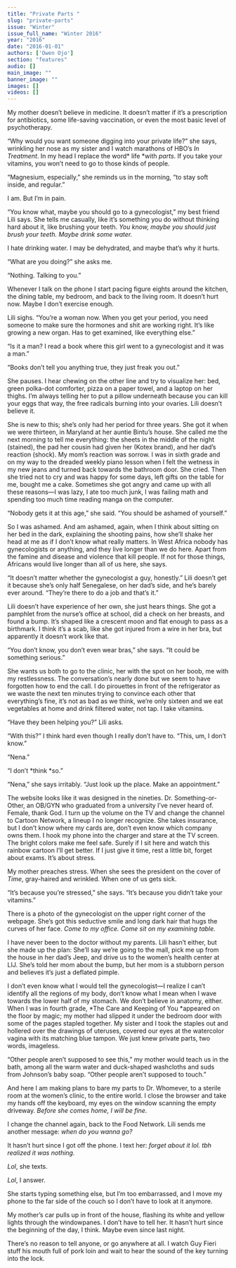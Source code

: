 ```yaml
---
title: "Private Parts "
slug: "private-parts"
issue: "Winter"
issue_full_name: "Winter 2016"
year: "2016"
date: "2016-01-01"
authors: ['Owen Ojo']
section: "features"
audio: []
main_image: ""
banner_image: ""
images: []
videos: []
---
```

My mother doesn’t believe in medicine. It doesn’t matter if it’s a prescription for antibiotics, some life-saving vaccination, or even the most basic level of psychotherapy.

 “Why would you want someone digging into your private life?” she says, wrinkling her nose as my sister and I watch marathons of HBO’s *In Treatment*. In my head I replace the word* life *with *parts*. If you take your vitamins, you won’t need to go to those kinds of people.

 “Magnesium, especially,” she reminds us in the morning, “to stay soft inside, and regular.”

 I am. But I’m in pain.

 “You know what, maybe you should go to a gynecologist,” my best friend Lili says. She tells me casually, like it’s something you do without thinking hard about it, like brushing your teeth. *You know, maybe you should just brush your teeth. Maybe drink some water.*

 I hate drinking water. I may be dehydrated, and maybe that’s why it hurts.

 “What are you doing?” she asks me.

 “Nothing. Talking to you.”

 Whenever I talk on the phone I start pacing figure eights around the kitchen, the dining table, my bedroom, and back to the living room. It doesn’t hurt now. Maybe I don’t exercise enough.

 Lili sighs. “You’re a woman now. When you get your period, you need someone to make sure the hormones and shit are working right. It’s like growing a new organ. Has to get examined, like everything else.”

 “Is it a man? I read a book where this girl went to a gynecologist and it was a man.”

 “Books don’t tell you anything true, they just freak you out.”

 She pauses. I hear chewing on the other line and try to visualize her: bed, green polka-dot comforter, pizza on a paper towel, and a laptop on her thighs. I’m always telling her to put a pillow underneath because you can kill your eggs that way, the free radicals burning into your ovaries. Lili doesn’t believe it.

 She is new to this; she’s only had her period for three years. She got it when we were thirteen, in Maryland at her auntie Bintu’s house. She called me the next morning to tell me everything: the sheets in the middle of the night (stained), the pad her cousin had given her (Kotex brand), and her dad’s reaction (shock). My mom’s reaction was sorrow. I was in sixth grade and on my way to the dreaded weekly piano lesson when I felt the wetness in my new jeans and turned back towards the bathroom door. She cried. Then she tried not to cry and was happy for some days, left gifts on the table for me, bought me a cake. Sometimes she got angry and came up with all these reasons—I was lazy, I ate too much junk, I was failing math and spending too much time reading manga on the computer.

 “Nobody gets it at this age,” she said. “You should be ashamed of yourself.”

 So I was ashamed. And am ashamed, again, when I think about sitting on her bed in the dark, explaining the shooting pains, how she’ll shake her head at me as if I don’t know what really matters. In West Africa nobody has gynecologists or anything, and they live longer than we do here. Apart from the famine and disease and violence that kill people. If not for those things, Africans would live longer than all of us here, she says.

 “It doesn’t matter whether the gynecologist a guy, honestly.” Lili doesn’t get it because she’s only half Senegalese, on her dad’s side, and he’s barely ever around. “They’re there to do a job and that’s it.”

 Lili doesn’t have experience of her own, she just hears things. She got a pamphlet from the nurse’s office at school, did a check on her breasts, and found a bump. It’s shaped like a crescent moon and flat enough to pass as a birthmark. I think it’s a scab, like she got injured from a wire in her bra, but apparently it doesn’t work like that.

 “You don’t know, you don’t even wear bras,” she says. “It could be something serious.”

 She wants us both to go to the clinic, her with the spot on her boob, me with my restlessness. The conversation’s nearly done but we seem to have forgotten how to end the call. I do pirouettes in front of the refrigerator as we waste the next ten minutes trying to convince each other that everything’s fine, it’s not as bad as we think, we’re only sixteen and we eat vegetables at home and drink filtered water, not tap. I take vitamins.

 “Have they been helping you?” Lili asks.

 “With this?” I think hard even though I really don’t have to. “This, um, I don’t know.”

 “Nena.”

 “I don’t *think *so.”

 “Nena,” she says irritably. “Just look up the place. Make an appointment.”

 The website looks like it was designed in the nineties. Dr. Something-or-Other, an OB/GYN who graduated from a university I’ve never heard of. Female, thank God. I turn up the volume on the TV and change the channel to Cartoon Network, a lineup I no longer recognize. She takes insurance, but I don’t know where my cards are, don’t even know which company owns them. I hook my phone into the charger and stare at the TV screen. The bright colors make me feel safe. Surely if I sit here and watch this rainbow cartoon I’ll get better. If I just give it time, rest a little bit, forget about exams. It’s about stress.

 My mother preaches stress. When she sees the president on the cover of *Time*, gray-haired and wrinkled. When one of us gets sick.

 “It’s because you’re stressed,” she says. “It’s because you didn’t take your vitamins.”

 There is a photo of the gynecologist on the upper right corner of the webpage. She’s got this seductive smile and long dark hair that hugs the curves of her face. *Come to my office. Come sit on my examining table.*

 I have never been to the doctor without my parents. Lili hasn’t either, but she made up the plan: She’ll say we’re going to the mall, pick me up from the house in her dad’s Jeep, and drive us to the women’s health center at LIJ. She’s told her mom about the bump, but her mom is a stubborn person and believes it’s just a deflated pimple.

 I don’t even know what I would tell the gynecologist—I realize I can’t identify all the regions of my body, don’t know what I mean when I wave towards the lower half of my stomach. We don’t believe in anatomy, either. When I was in fourth grade, *The Care and Keeping of You *appeared on the floor by magic; my mother had slipped it under the bedroom door with some of the pages stapled together. My sister and I took the staples out and hollered over the drawings of uteruses, covered our eyes at the watercolor vagina with its matching blue tampon. We just knew private parts, two words, imageless.

 “Other people aren’t supposed to see this,” my mother would teach us in the bath, among all the warm water and duck-shaped washcloths and suds from Johnson’s baby soap. “Other people aren’t supposed to touch.”

 And here I am making plans to bare my parts to Dr. Whomever, to a sterile room at the women’s clinic, to the entire world. I close the browser and take my hands off the keyboard, my eyes on the window scanning the empty driveway. *Before she comes home, I will be fine.*

 I change the channel again, back to the Food Network. Lili sends me another message: *when do you wanna go?*

 It hasn’t hurt since I got off the phone. I text her: *forget about it lol. tbh realized it was nothing.*

 *Lol*, she texts.

 *Lol*, I answer.

 She starts typing something else, but I’m too embarrassed, and I move my phone to the far side of the couch so I don’t have to look at it anymore.

 My mother’s car pulls up in front of the house, flashing its white and yellow lights through the windowpanes. I don’t have to tell her. It hasn’t hurt since the beginning of the day, I think. Maybe even since last night.

 There’s no reason to tell anyone, or go anywhere at all. I watch Guy Fieri stuff his mouth full of pork loin and wait to hear the sound of the key turning into the lock.

  

